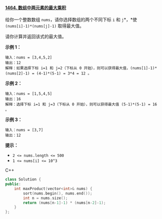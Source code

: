 #### [1464. 数组中两元素的最大乘积](https://leetcode.cn/problems/maximum-product-of-two-elements-in-an-array/)

给你一个整数数组 `nums`，请你选择数组的两个不同下标 `i` 和 `j`*，*使 `(nums[i]-1)*(nums[j]-1)` 取得最大值。

请你计算并返回该式的最大值。

 

**示例 1：**

```
输入：nums = [3,4,5,2]
输出：12 
解释：如果选择下标 i=1 和 j=2（下标从 0 开始），则可以获得最大值，(nums[1]-1)*(nums[2]-1) = (4-1)*(5-1) = 3*4 = 12 。 
```

**示例 2：**

```
输入：nums = [1,5,4,5]
输出：16
解释：选择下标 i=1 和 j=3（下标从 0 开始），则可以获得最大值 (5-1)*(5-1) = 16 。
```

**示例 3：**

```
输入：nums = [3,7]
输出：12
```

 

**提示：**

- `2 <= nums.length <= 500`
- `1 <= nums[i] <= 10^3`



C++

```c++
class Solution {
public:
    int maxProduct(vector<int>& nums) {
        sort(nums.begin(), nums.end());
        int n = nums.size();
        return (nums[n-1]-1) * (nums[n-2]-1);
    }
};
```


